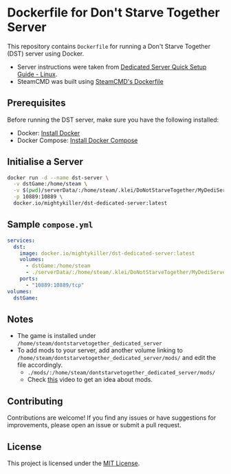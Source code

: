 # Dockerfile for Don't Starve Together Server

This repository contains `Dockerfile` for running a Don't Starve Together (DST) server using Docker. 

- Server instructions were taken from [Dedicated Server Quick Setup Guide - Linux](https://forums.kleientertainment.com/forums/topic/64441-dedicated-server-quick-setup-guide-linux/).
- SteamCMD was built using [SteamCMD's Dockerfile](https://github.com/CM2Walki/steamcmd)

## Prerequisites

Before running the DST server, make sure you have the following installed:

- Docker: [Install Docker](https://docs.docker.com/get-docker/)
- Docker Compose: [Install Docker Compose](https://docs.docker.com/compose/install/)

## Initialise a Server

```bash
docker run -d --name dst-server \
  -v dstGame:/home/steam \
  -v $(pwd)/serverData/:/home/steam/.klei/DoNotStarveTogether/MyDediServer/ \
  -p 10889:10889 \
  docker.io/mightykiller/dst-dedicated-server:latest
```

## Sample `compose.yml`

```yml
services:
  dst:
    image: docker.io/mightykiller/dst-dedicated-server:latest
    volumes:
      - dstGame:/home/steam
      - ./serverData/:/home/steam/.klei/DoNotStarveTogether/MyDediServer/
    ports:
      - "10889:10889/tcp"
volumes:
  dstGame:
```

## Notes

- The game is installed under `/home/steam/dontstarvetogether_dedicated_server`
- To add mods to your server, add another volume linking to `/home/steam/dontstarvetogether_dedicated_server/mods/` and edit the file accordingly.
  - `./mods/:/home/steam/dontstarvetogether_dedicated_server/mods/`
  - Check [this](https://youtu.be/2xrIE9ePpag?t=193) video to get an idea about mods.

## Contributing

Contributions are welcome! If you find any issues or have suggestions for improvements, please open an issue or submit a pull request.

## License

This project is licensed under the [MIT License](LICENSE).
